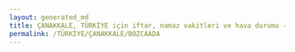 ```yaml
---
layout: generated_md
title: ÇANAKKALE, TÜRKİYE için iftar, namaz vakitleri ve hava durumu - ilçe/eyalet seç
permalink: /TÜRKİYE/ÇANAKKALE/BOZCAADA
---
```


<script type="text/javascript">
  var country = TÜRKİYE;
  var city = ÇANAKKALE;
  var state = BOZCAADA;
  var lat = 72;
  var lon = 21;
</script>
